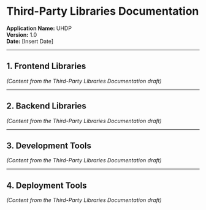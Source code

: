 # **Third-Party Libraries Documentation**  
**Application Name:** UHDP  
**Version:** 1.0  
**Date:** [Insert Date]  

---

## **1. Frontend Libraries**  
*(Content from the Third-Party Libraries Documentation draft)*  

---

## **2. Backend Libraries**  
*(Content from the Third-Party Libraries Documentation draft)*  

---

## **3. Development Tools**  
*(Content from the Third-Party Libraries Documentation draft)*  

---

## **4. Deployment Tools**  
*(Content from the Third-Party Libraries Documentation draft)*  